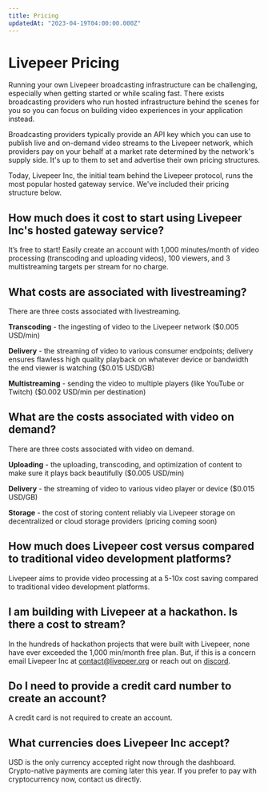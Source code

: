```yaml
---
title: Pricing
updatedAt: "2023-04-19T04:00:00.000Z"
---
```


# Livepeer Pricing

Running your own Livepeer broadcasting infrastructure can be challenging,
especially when getting started or while scaling fast. There exists broadcasting
providers who run hosted infrastructure behind the scenes for you so you can
focus on building video experiences in your application instead.

Broadcasting providers typically provide an API key which you can use to publish
live and on-demand video streams to the Livepeer network, which providers pay on
your behalf at a market rate determined by the network's supply side. It's up to
them to set and advertise their own pricing structures.

Today, Livepeer Inc, the initial team behind the Livepeer protocol, runs the
most popular hosted gateway service. We've included their pricing structure
below.

## How much does it cost to start using Livepeer Inc's hosted gateway service?

It’s free to start! Easily create an account with 1,000 minutes/month of video
processing (transcoding and uploading videos), 100 viewers, and 3 multistreaming
targets per stream for no charge.

## What costs are associated with livestreaming?

There are three costs associated with livestreaming.

**Transcoding** - the ingesting of video to the Livepeer network ($0.005
USD/min)

**Delivery** - the streaming of video to various consumer endpoints; delivery
ensures flawless high quality playback on whatever device or bandwidth the end
viewer is watching ($0.015 USD/GB)

**Multistreaming** - sending the video to multiple players (like YouTube or
Twitch) ($0.002 USD/min per destination)

## What are the costs associated with video on demand?

There are three costs associated with video on demand.

**Uploading** - the uploading, transcoding, and optimization of content to make
sure it plays back beautifully ($0.005 USD/min)

**Delivery** - the streaming of video to various video player or device ($0.015
USD/GB)

**Storage** - the cost of storing content reliably via Livepeer storage on
decentralized or cloud storage providers (pricing coming soon)

## How much does Livepeer cost versus compared to traditional video development platforms?

Livepeer aims to provide video processing at a 5-10x cost saving compared to
traditional video development platforms.

## I am building with Livepeer at a hackathon. Is there a cost to stream?

In the hundreds of hackathon projects that were built with Livepeer, none have
ever exceeded the 1,000 min/month free plan. But, if this is a concern email
Livepeer Inc at [contact@livepeer.org](mailto:contact@livepeer.org) or reach out
on [discord](https://discord.gg/livepeer).

## Do I need to provide a credit card number to create an account?

A credit card is not required to create an account.

## What currencies does Livepeer Inc accept?

USD is the only currency accepted right now through the dashboard. Crypto-native
payments are coming later this year. If you prefer to pay with cryptocurrency
now, contact us directly.
